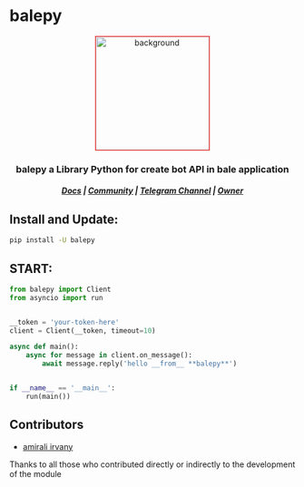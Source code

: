 # balepy

<p align=center>
<img src="https://s8.uupload.ir/files/balethon_uvi2_esnh.png" style="width: 200px; height: 200px; border: 1px solid red;" align=center alt="background">
</p>
<h3 align="center"> balepy a Library Python for create bot API in bale application <br> <h5 align=center> <a href="https://balepy.github.io"> Docs</a> | <a href="https://t.me/TheLinuxGP">Community</a> | <a href="https://t.me/TheCommit">Telegram Channel</a> | <a href="https://github.com/OnlyRad">Owner</a></h5></h3>


## Install and Update:
```bash
pip install -U balepy
```

## START:
```python
from balepy import Client
from asyncio import run


__token = 'your-token-here'
client = Client(__token, timeout=10)

async def main():
    async for message in client.on_message():
        await message.reply('hello __from__ **balepy**')


if __name__ == '__main__':
    run(main())
```

## Contributors
- [amirali irvany](https://github.com/irvanyamirali)

Thanks to all those who contributed directly or indirectly to the development of the module
